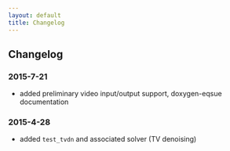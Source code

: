 ```yaml
---
layout: default
title: Changelog
---
```

## Changelog


###  2015-7-21
* added preliminary video input/output support, doxygen-eqsue documentation

###  2015-4-28
* added `test_tvdn` and associated solver (TV denoising)

